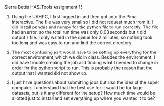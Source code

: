 Sierra Bettis
HAS_Tools
Assignment 15

1. Using the UAHPC, I first logged in and then got onto the Pima interactive. The file was very small so I did not request much from it. I did install pandas and numpy for the python file to run correctly. The file had an error, so the total run time was only 0.03 seconds but it did output a file. I only waited in the queue for 2 minutes, so nothing took too long and was easy to run and find the correct directory. 

2. The most confusing part would have to be setting up everything for the correct environment, which we did in class. Besides the environment, I did have trouble creating the job and finding what I needed to change in order for the python script to run. This is probably the reason that the output that I wanted did not show up. 

3. I just have questions about submitting jobs but also the idea of the super computer. I understand that the best use for it would be for large datasets, but is it any different for the setup? How much time would be allotted just to install and set everything up where you wanted it to be? 